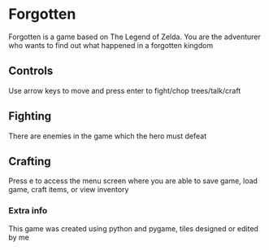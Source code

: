 # Forgotten

Forgotten is a game based on The Legend of Zelda. You are the adventurer who wants to find out what happened in a forgotten kingdom

## Controls

Use arrow keys to move and press enter to fight/chop trees/talk/craft

## Fighting

There are enemies in the game which the hero must defeat

## Crafting

Press e to access the menu screen where you are able to save game, load game, craft items, or view inventory

### Extra info

This game was created using python and pygame, tiles designed or edited by me
